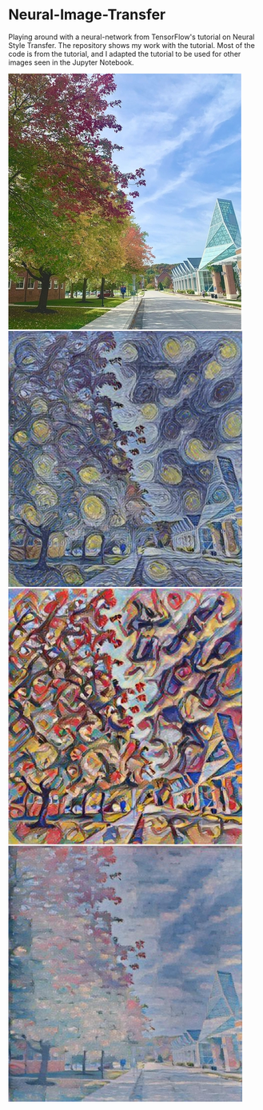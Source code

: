 # Neural-Image-Transfer

Playing around with a neural-network from TensorFlow's tutorial on Neural Style Transfer. The repository shows my work with the tutorial. Most of the code is from the tutorial, and I adapted the tutorial to be used for other images seen in the Jupyter Notebook. 


![Jaeger Center Original](/img/JaegerCenterResize.jpg)
![Jaeger Center Starry Night](/outputs/JaegerCenterStarryNight.jpg)
![Jaeger Center Kadinsky](/outputs/JaegerCenterKadinsky.jpg)
![Jaeger Center ImpressionSunrise](/outputs/JaegerCenterImpressionSunrise.jpg)
